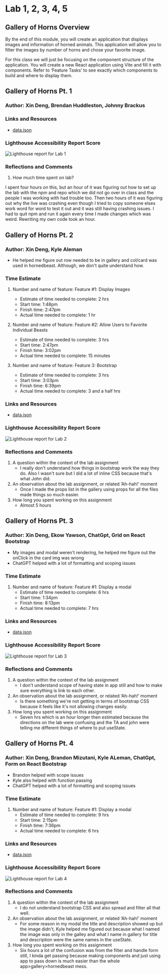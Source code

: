# Lab 1, 2, 3, 4, 5 

## Gallery of Horns Overview

By the end of this module, you will create an application that displays images and information of horned animals. This application will allow you to filter the images by number of horns and chose your favorite image.

For this class we will just be focusing on the component structure of the application. You will create a new React application using Vite and fill it with components. Refer to ‘Feature Tasks’ to see exactly which components to build and where to display them.

## Gallery of Horns Pt. 1

### Author: Xin Deng, Brendan Huddleston, Johnny Brackus


### Links and Resources

- [data.json](https://codefellows.github.io/code-301-guide/curriculum/class-02/lab/assets/data.json)

### Lighthouse Accessibility Report Score

![Lighthouse report for Lab 1](src/assets/lighthouse1.png)

### Reflections and Comments

1. How much time spent on lab?

I spent four hours on this, but an hour of it was figuring out how to set up the lab with the npm and repo which we did not go over in class and the people I was working with had trouble too. Then two hours of it was figuring out why the live was crashing even though I tried to copy someone elses work word for word to test it out and it was still having crashing issues. I had to quit npm and run it again every time I made changes which was weird. Rewriting my own code took an hour. 


## Gallery of Horns Pt. 2


### Author: Xin Deng, Kyle Aleman

- He helped me figure out row needed to be in gallery and col/card was used in hornedbeast. Although, we don't quite understand how.

### Time Estimate

1. Number and name of feature: Feature #1: Display Images
    - Estimate of time needed to complete: 2 hrs
    - Start time: 1:48pm
    - Finish time: 2:47pm
    - Actual time needed to complete: 1 hr

1. Number and name of feature: Feature #2: Allow Users to Favorite Individual Beasts
    - Estimate of time needed to complete: 3 hrs
    - Start time: 2:47pm
    - Finish time: 3:02pm
    - Actual time needed to complete: 15 minutes

1. Number and name of feature: Feature 3: Bootstrap
    - Estimate of time needed to complete: 3 hrs
    - Start time: 3:03pm
    - Finish time: 6:39pm
    - Actual time needed to complete: 3 and a half hrs


### Links and Resources

- [data.json](https://codefellows.github.io/code-301-guide/curriculum/class-02/lab/assets/data.json)


### Lighthouse Accessibility Report Score

![Lighthouse report for Lab 2](src/assets/lighthouse2.png)

### Reflections and Comments

1. A question within the context of the lab assignment
    - I really don't understand how things in bootstrap work the way they do. Also I wasn't sure but I did a lot of inline CSS because that's what John did.
1. An observation about the lab assignment, or related ‘Ah-hah!’ moment
    - Once I made the props list in the gallery using props for all the files made things so much easier.
1. How long you spent working on this assignment
    - Almost 5 hours 


## Gallery of Horns Pt. 3


### Author: Xin Deng, Ekow Yawson, ChatGpt, Grid on React Bootstrap

- My images and modal weren't rendering, he helped me figure out the onClick in the card img was wrong 
- ChatGPT helped with a lot of formatting and scoping issues 



### Time Estimate

1. Number and name of feature: Feature #1: Display a modal
    - Estimate of time needed to complete: 6 hrs
    - Start time: 1:34pm
    - Finish time: 8:13pm
    - Actual time needed to complete: 7 hrs



### Links and Resources

- [data.json](https://codefellows.github.io/code-301-guide/curriculum/class-02/lab/assets/data.json)


### Lighthouse Accessibility Report Score

![Lighthouse report for Lab 3](src/assets/lighthouse3.png)

### Reflections and Comments

1. A question within the context of the lab assignment
    - I don't understand scope of having state in app still and how to make sure everything is link to each other. 
1. An observation about the lab assignment, or related ‘Ah-hah!’ moment
    - Is there something we're not getting in terms of bootstrap CSS because it feels like it's not allowing changes easily.
1. How long you spent working on this assignment
    - Seven hrs which is an hour longer then estimated because the directions on the lab were confusing and the TA and john were telling me different things of where to put useState. 


## Gallery of Horns Pt. 4


### Author: Xin Deng, Brandon Mizutani, Kyle ALeman, ChatGpt, Form on React Bootstrap

- Brandon helped with scope issues
- Kyle also helped with function passing 
- ChatGPT helped with a lot of formatting and scoping issues 



### Time Estimate

1. Number and name of feature: Feature #1: Display a modal
    - Estimate of time needed to complete: 9 hrs
    - Start time: 2:15pm
    - Finish time: 7:36pm
    - Actual time needed to complete: 6 hrs



### Links and Resources

- [data.json](https://codefellows.github.io/code-301-guide/curriculum/class-02/lab/assets/data.json)


### Lighthouse Accessibility Report Score

![Lighthouse report for Lab 4](src/assets/lighthouse4.png)

### Reflections and Comments

1. A question within the context of the lab assignment
    - I do not understand bootstrap CSS and also spread and filter all that well.
1. An observation about the lab assignment, or related ‘Ah-hah!’ moment
    - For some reason in my modal the title and description showed up but the image didn't, Kyle helped me figured out because what I named the image was only in the galley and what I name in gallery for title and description were the same names in the useState.
1. How long you spent working on this assignment
    - Six hours a lot of the confusion was from the filter and handle form still, I kinda get passing because making components and just using app to pass down is much easier than the whole app>gallery>hornedbeast mess.


